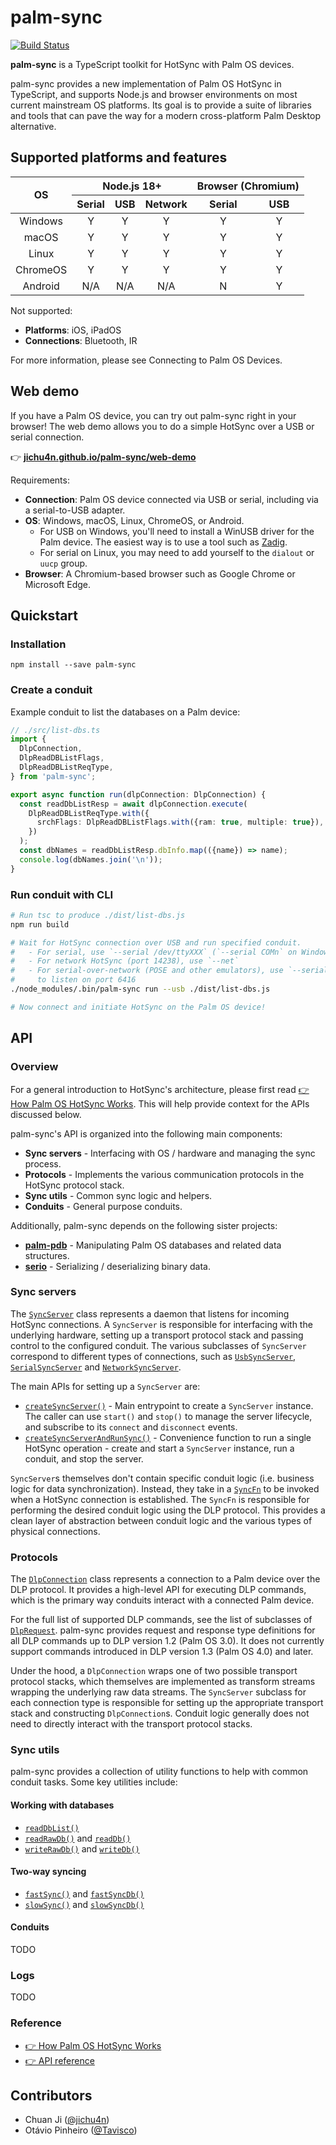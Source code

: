 # palm-sync

<!-- [![NPM Version][npm-version-image]][npm-url] -->

[![Build Status][build-status-image]][github-url]

**palm-sync** is a TypeScript toolkit for HotSync with Palm OS devices.

palm-sync provides a new implementation of Palm OS HotSync in TypeScript, and supports Node.js and browser environments on most current mainstream OS platforms. Its goal is to provide a suite of libraries and tools that can pave the way for a modern cross-platform Palm Desktop alternative.

## Supported platforms and features

<table>
  <thead>
    <tr>
      <th rowspan=2 style="text-align: center">OS</th>
      <th colspan=3 style="text-align: center">Node.js 18+</th>
      <th colspan=2 style="text-align: center">Browser (Chromium)</th>
    </tr>
    <tr>
      <th style="text-align: center">Serial</th>
      <th style="text-align: center">USB</th>
      <th style="text-align: center">Network</th>
      <th style="text-align: center">Serial</th>
      <th style="text-align: center">USB</th>
    </tr>
  </thead>
  <tbody>
    <tr>
      <td style="text-align: center">Windows</td>
      <td style="text-align: center">Y</td>
      <td style="text-align: center">Y</td>
      <td style="text-align: center">Y</td>
      <td style="text-align: center">Y</td>
      <td style="text-align: center">Y</td>
    </tr>
    <tr>
      <td style="text-align: center">macOS</td>
      <td style="text-align: center">Y</td>
      <td style="text-align: center">Y</td>
      <td style="text-align: center">Y</td>
      <td style="text-align: center">Y</td>
      <td style="text-align: center">Y</td>
    </tr>
    <tr>
      <td style="text-align: center">Linux</td>
      <td style="text-align: center">Y</td>
      <td style="text-align: center">Y</td>
      <td style="text-align: center">Y</td>
      <td style="text-align: center">Y</td>
      <td style="text-align: center">Y</td>
    </tr>
    <tr>
      <td style="text-align: center">ChromeOS</td>
      <td style="text-align: center">Y</td>
      <td style="text-align: center">Y</td>
      <td style="text-align: center">Y</td>
      <td style="text-align: center">Y</td>
      <td style="text-align: center">Y</td>
    </tr>
    <tr>
      <td style="text-align: center">Android</td>
      <td style="text-align: center">N/A</td>
      <td style="text-align: center">N/A</td>
      <td style="text-align: center">N/A</td>
      <td style="text-align: center">N</td>
      <td style="text-align: center">Y</td>
    </tr>
  </tbody>
</table>

Not supported:

- **Platforms**: iOS, iPadOS
- **Connections**: Bluetooth, IR

For more information, please see Connecting to Palm OS Devices.

## Web demo

If you have a Palm OS device, you can try out palm-sync right in your browser! The web demo allows you to do a simple HotSync over a USB or serial connection.

👉 [ **jichu4n.github.io/palm-sync/web-demo** ](https://jichu4n.github.io/palm-sync/web-demo/)

Requirements:

- **Connection**: Palm OS device connected via USB or serial, including via a serial-to-USB adapter.
- **OS**: Windows, macOS, Linux, ChromeOS, or Android.
  - For USB on Windows, you'll need to install a WinUSB driver for the Palm device. The easiest way is to use a tool such as [Zadig](https://zadig.akeo.ie/).
  - For serial on Linux, you may need to add yourself to the `dialout` or `uucp` group.
- **Browser**: A Chromium-based browser such as Google Chrome or Microsoft Edge.

## Quickstart

### Installation

```
npm install --save palm-sync
```

### Create a conduit

Example conduit to list the databases on a Palm device:

```ts
// ./src/list-dbs.ts
import {
  DlpConnection,
  DlpReadDBListFlags,
  DlpReadDBListReqType,
} from 'palm-sync';

export async function run(dlpConnection: DlpConnection) {
  const readDbListResp = await dlpConnection.execute(
    DlpReadDBListReqType.with({
      srchFlags: DlpReadDBListFlags.with({ram: true, multiple: true}),
    })
  );
  const dbNames = readDbListResp.dbInfo.map(({name}) => name);
  console.log(dbNames.join('\n'));
}
```

### Run conduit with CLI

```bash
# Run tsc to produce ./dist/list-dbs.js
npm run build

# Wait for HotSync connection over USB and run specified conduit.
#   - For serial, use `--serial /dev/ttyXXX` (`--serial COMn` on Windows)
#   - For network HotSync (port 14238), use `--net`
#   - For serial-over-network (POSE and other emulators), use `--serial:net`
#     to listen on port 6416
./node_modules/.bin/palm-sync run --usb ./dist/list-dbs.js

# Now connect and initiate HotSync on the Palm OS device!
```

## API

### Overview

For a general introduction to HotSync's architecture, please first read [👉 How Palm OS HotSync Works](https://github.com/jichu4n/palm-sync/blob/master/docs/how-palm-os-hotsync-works.md). This will help provide context for the APIs discussed below.

palm-sync's API is organized into the following main components:

- **Sync servers** - Interfacing with OS / hardware and managing the sync process.
- **Protocols** - Implements the various communication protocols in the HotSync protocol stack.
- **Sync utils** - Common sync logic and helpers.
- **Conduits** - General purpose conduits.

Additionally, palm-sync depends on the following sister projects:

- [**palm-pdb**](https://github.com/jichu4n/palm-pdb) - Manipulating Palm OS databases and related data structures.
- [**serio**](https://github.com/jichu4n/serio) - Serializing / deserializing binary data.

### Sync servers

The [`SyncServer`](https://jichu4n.github.io/palm-sync/docs/classes/SyncServer.html) class represents a daemon that listens for incoming HotSync connections. A `SyncServer` is responsible for interfacing with the underlying hardware, setting up a transport protocol stack and passing control to the configured conduit. The various subclasses of `SyncServer` correspond to different types of connections, such as [`UsbSyncServer`](https://jichu4n.github.io/palm-sync/docs/classes/UsbSyncServer.html), [`SerialSyncServer`](https://jichu4n.github.io/palm-sync/docs/classes/SerialSyncServer.html) and [`NetworkSyncServer`](https://jichu4n.github.io/palm-sync/docs/classes/NetworkSyncServer.html).

The main APIs for setting up a `SyncServer` are:

- [`createSyncServer()`](https://jichu4n.github.io/palm-sync/docs/functions/createSyncServer.html) - Main entrypoint to create a `SyncServer` instance. The caller can use `start()` and `stop()` to manage the server lifecycle, and subscribe to its `connect` and `disconnect` events.
- [`createSyncServerAndRunSync()`](https://jichu4n.github.io/palm-sync/docs/functions/createSyncServerAndRunSync.html) - Convenience function to run a single HotSync operation - create and start a `SyncServer` instance, run a conduit, and stop the server.

`SyncServer`s themselves don't contain specific conduit logic (i.e. business logic for data synchronization). Instead, they take in a [`SyncFn`](https://jichu4n.github.io/palm-sync/docs/types/SyncFn.html) to be invoked when a HotSync connection is established. The `SyncFn` is responsible for performing the desired conduit logic using the DLP protocol. This provides a clean layer of abstraction between conduit logic and the various types of physical connections.

### Protocols

The [`DlpConnection`](https://jichu4n.github.io/palm-sync/docs/classes/DlpConnection.html) class represents a connection to a Palm device over the DLP protocol. It provides a high-level API for executing DLP commands, which is the primary way conduits interact with a connected Palm device.

For the full list of supported DLP commands, see the list of subclasses of [`DlpRequest`](https://jichu4n.github.io/palm-sync/docs/classes/DlpRequest.html). palm-sync provides request and response type definitions for all DLP commands up to DLP version 1.2 (Palm OS 3.0). It does not currently support commands introduced in DLP version 1.3 (Palm OS 4.0) and later.

Under the hood, a `DlpConnection` wraps one of two possible transport protocol stacks, which themselves are implemented as transform streams wrapping the underlying raw data streams. The `SyncServer` subclass for each connection type is responsible for setting up the appropriate transport stack and constructing `DlpConnection`s. Conduit logic generally does not need to directly interact with the transport protocol stacks.

### Sync utils

palm-sync provides a collection of utility functions to help with common conduit tasks. Some key utilities include:

#### Working with databases

- [`readDbList()`](https://jichu4n.github.io/palm-sync/docs/functions/readDbList.html)
- [`readRawDb()`](https://jichu4n.github.io/palm-sync/docs/functions/readRawDb.html) and [`readDb()`](https://jichu4n.github.io/palm-sync/docs/functions/readDb.html)
- [`writeRawDb()`](https://jichu4n.github.io/palm-sync/docs/functions/writeRawDb.html) and [`writeDb()`](https://jichu4n.github.io/palm-sync/docs/functions/writeDb.html)

#### Two-way syncing

- [`fastSync()`](https://jichu4n.github.io/palm-sync/docs/functions/fastSync.html) and [`fastSyncDb()`](https://jichu4n.github.io/palm-sync/docs/functions/fastSyncDb.html)
- [`slowSync()`](https://jichu4n.github.io/palm-sync/docs/functions/slowSync.html) and [`slowSyncDb()`](https://jichu4n.github.io/palm-sync/docs/functions/slowSyncDb.html)

#### Conduits

TODO

### Logs

TODO

### Reference

- [👉 How Palm OS HotSync Works](https://github.com/jichu4n/palm-sync/blob/master/docs/how-palm-os-hotsync-works.md)
- [👉 API reference ](https://jichu4n.github.io/palm-sync/docs/)

## Contributors

- Chuan Ji ([@jichu4n](https://github.com/jichu4n))
- Otávio Pinheiro ([@Tavisco](https://github.com/Tavisco))

[npm-url]: https://npmjs.org/package/palm-sync
[npm-version-image]: https://badgen.net/npm/v/palm-sync
[github-url]: https://github.com/jichu4n/palm-sync
[build-status-image]: https://github.com/jichu4n/palm-sync/actions/workflows/build.yaml/badge.svg
